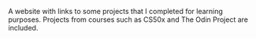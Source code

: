 A website with links to some projects that I completed for learning purposes. Projects from courses such as CS50x and The Odin Project are included.
